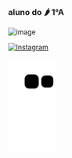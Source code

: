 ### aluno do 🌶️ 1°A

![image](https://user-images.githubusercontent.com/108343813/190216092-ba9d611a-0a6b-43f3-ae6b-32250812671a.png)

[![Instagram](https://img.shields.io/badge/Instagram-E4405F?style=for-the-badge&logo=instagram&logoColor=white)](https://instagram.com/j.petrico)

![Snake animation](https://github.com/rafaballerini/rafaballerini/blob/output/github-contribution-grid-snake.svg)
